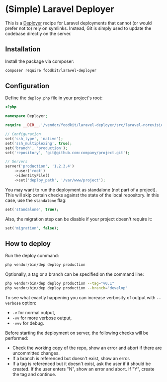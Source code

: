 # (Simple) Laravel Deployer

This is a [Deployer](https://deployer.org) recipe for Laravel deployments that cannot (or would prefer not to) rely on symlinks. Instead, Git is simply used to update the codebase directly on the server.

## Installation

Install the package via composer:

```sh
composer require foodkit/laravel-deployer
```

## Configuration

Define the `deploy.php` file in your project's root:

```php
<?php

namespace Deployer;

require __DIR__.'/vendor/foodkit/laravel-deployer/src/laravel-norevision.php';

// Configuration
set('ssh_type', 'native');
set('ssh_multiplexing', true);
set('branch', 'production');
set('repository', 'git@github.com:company/project.git');

// Servers
server('production', '1.2.3.4')
    ->user('root')
    ->identityFile()
    ->set('deploy_path', '/var/www/project');

```

You may want to run the deployment as standalone (not part of a project). This will skip certain checks against the state of the local repository. In this case, use the `standalone` flag:

```php
set('standalone', true);
```

Also, the migration step can be disable if your project doesn't require it:

```php
set('migration', false);
```

## How to deploy

Run the deploy command:

```sh
php vendor/bin/dep deploy production
```

Optionally, a tag or a branch can be specified on the command line:

```sh
php vendor/bin/dep deploy production --tag="v0.1"
php vendor/bin/dep deploy production --branch="develop"
```

To see what exactly happening you can increase verbosity of output with `--verbose` option: 

* `-v`  for normal output,
* `-vv`  for more verbose output,
* `-vvv`  for debug.

Before starting the deployment on server, the following checks will be performed:

* Check the working copy of the repo, show an error and abort if there are uncommitted changes.
* If a branch is referenced but doesn't exist, show an error.
* If a tag is referenced but it doesn't exist, ask the user if it should be created. If the user enters "N", show an error and abort. If "Y", create the tag and continue.
